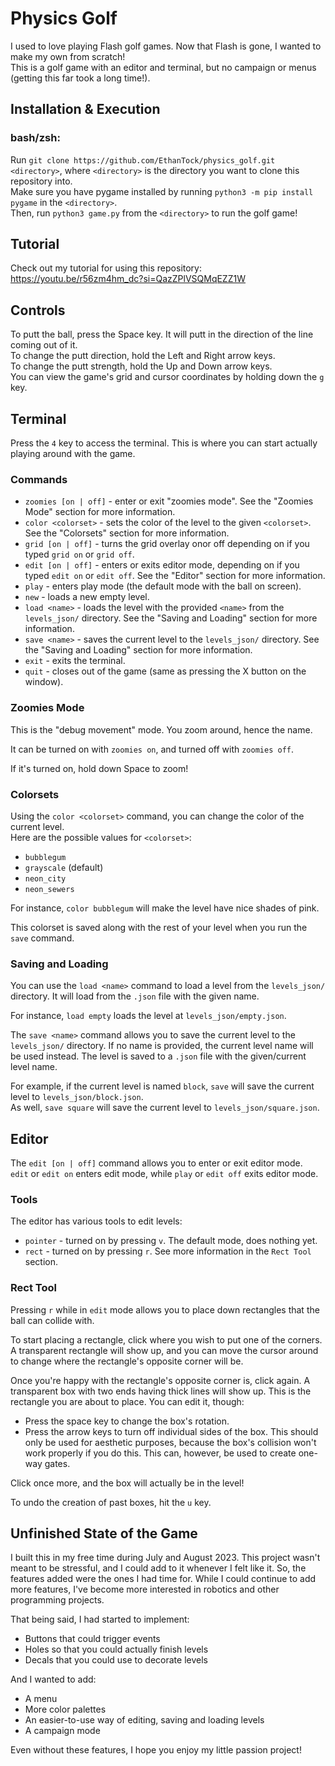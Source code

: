 # Physics Golf

I used to love playing Flash golf games. Now that Flash is gone, I wanted to make my own from scratch!  
This is a golf game with an editor and terminal, but no campaign or menus (getting this far took a long time!).

## Installation & Execution
### bash/zsh: 
Run `git clone https://github.com/EthanTock/physics_golf.git <directory>`, where `<directory>` is the directory you 
want to clone this repository into.  
Make sure you have pygame installed by running `python3 -m pip install pygame` in the `<directory>`.  
Then, run `python3 game.py` from the `<directory>` to run the golf game!

## Tutorial
Check out my tutorial for using this repository: https://youtu.be/r56zm4hm_dc?si=QazZPlVSQMqEZZ1W

## Controls
To putt the ball, press the Space key. It will putt in the direction of the line coming out of it.  
To change the putt direction, hold the Left and Right arrow keys.  
To change the putt strength, hold the Up and Down arrow keys.  
You can view the game's grid and cursor coordinates by holding down the `g` key.

## Terminal
Press the `4` key to access the terminal. This is where you can start actually playing around with the game.
### Commands
* `zoomies [on | off]` - enter or exit "zoomies mode". See the "Zoomies Mode" section for more information.
* `color <colorset>` - sets the color of the level to the given `<colorset>`. See the "Colorsets" section for more
information.
* `grid [on | off]` - turns the grid overlay onor off depending on if you typed `grid on` or `grid off`.
* `edit [on | off]` - enters or exits editor mode, depending on if you typed `edit on` or `edit off`. See the "Editor" 
section for more information.
* `play` - enters play mode (the default mode with the ball on screen).
* `new` - loads a new empty level.
* `load <name>` - loads the level with the provided `<name>` from the `levels_json/` directory. See the "Saving and 
Loading" section for more information.
* `save <name>` - saves the current level to the `levels_json/` directory. See the "Saving and Loading" section for more
information.
* `exit` - exits the terminal.
* `quit` - closes out of the game (same as pressing the X button on the window).

### Zoomies Mode
This is the "debug movement" mode. You zoom around, hence the name.  

It can be turned on with `zoomies on`, and turned off with `zoomies off`.  

If it's turned on, hold down Space to zoom!

### Colorsets
Using the `color <colorset>` command, you can change the color of the current level.  
Here are the possible values for `<colorset>`:
* `bubblegum`
* `grayscale` (default)
* `neon_city`
* `neon_sewers`

For instance, `color bubblegum` will make the level have nice shades of pink.

This colorset is saved along with the rest of your level when you run the `save` command.

### Saving and Loading
You can use the `load <name>` command to load a level from the `levels_json/` directory.
It will load from the `.json` file with the given name.  

For instance, `load empty` loads the level at `levels_json/empty.json`.

The `save <name>` command allows you to save the current level to the `levels_json/` directory. If no name is provided, 
the current level name will be used instead. The level is saved to a `.json` file with the given/current level name.  

For example, if the current level is named `block`, `save` will save the current level to `levels_json/block.json`.  
As well, `save square` will save the current level to `levels_json/square.json`.

## Editor
The `edit [on | off]` command allows you to enter or exit editor mode.  
`edit` or `edit on` enters edit mode, while `play` or `edit off` exits editor mode.

### Tools
The editor has various tools to edit levels:
* `pointer` - turned on by pressing `v`. The default mode, does nothing yet.
* `rect` - turned on by pressing `r`. See more information in the `Rect Tool` section.

### Rect Tool
Pressing `r` while in `edit` mode allows you to place down rectangles that the ball can collide with.  

To start placing a rectangle, click where you wish to put one of the corners. A transparent rectangle will show up, and
you can move the cursor around to change where the rectangle's opposite corner will be.  

Once you're happy with the rectangle's opposite corner is, click again. A transparent box with two ends having thick
lines will show up. This is the rectangle you are about to place. You can edit it, though:  
* Press the space key to change the box's rotation.  
* Press the arrow keys to turn off individual sides of the box. This should only be used for aesthetic purposes, because
the box's collision won't work properly if you do this. This can, however, be used to create one-way gates.

Click once more, and the box will actually be in the level!  

To undo the creation of past boxes, hit the `u` key.

## Unfinished State of the Game
I built this in my free time during July and August 2023. This project wasn't meant to be stressful, and I could add to
it whenever I felt like it. So, the features added were the ones I had time for. While I could continue to add more
features, I've become more interested in robotics and other programming projects.

That being said, I had started to implement:
* Buttons that could trigger events
* Holes so that you could actually finish levels
* Decals that you could use to decorate levels

And I wanted to add:
* A menu
* More color palettes
* An easier-to-use way of editing, saving and loading levels
* A campaign mode

Even without these features, I hope you enjoy my little passion project!
